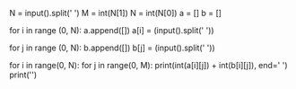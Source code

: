 N = input().split(' ')
M = int(N[1])
N = int(N[0])
a = []
b = []

for i in range (0, N):
    a.append([])
    a[i] = (input().split(' '))

for j in range (0, N):
    b.append([])
    b[j] = (input().split(' '))

for i in range(0, N):
    for j in range(0, M):
        print(int(a[i][j]) + int(b[i][j]), end=' ')
    print('')
